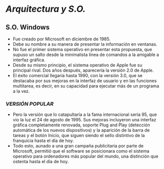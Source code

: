 # ***Arquitectura y S.O.***
## **S.O. Windows**
- Fue creado por Microsoft en diciembre de 1985. ​
- Debe su nombre a su manera de presentar la información en ventanas.​
- No fue el primer sistema operativo en presentar esta propuesta, que supuso un salto desde la minimalista línea de comandos a la amigable a interfaz gráfica.​
- Desde su mismo principio, el sistema operativo de Apple fue su principal rival. Dos años después, aparecería la versión 2.0 de Apple. ​
- El éxito comercial llegaría hasta 1990, con la versión 3.0, que se destacaba por sus mejoras en la interfaz de usuario y en las funciones multitarea, es decir, en su capacidad para ejecutar más de un programa a la vez.​

### *VERSIÓN POPULAR*
- Pero la versión que lo catapultaría a la fama internacional sería 95, que vio la luz el 24 de agosto de 1995. Sus mejoras incluyeron una interfaz gráfica completamente renovada, soporte Plug and Play (detección automática de los nuevos dispositivos) y la aparición de la barra de tareas y el botón Inicio, que siguen siendo el sello distintivo de la franquicia hasta el día de hoy.​
- Todo esto, aunado a una gran campaña publicitaria por parte de Microsoft, permitió que el software se posicionara como el sistema operativo para ordenadores más popular del mundo, una distinción que ostenta hasta el día de hoy.
